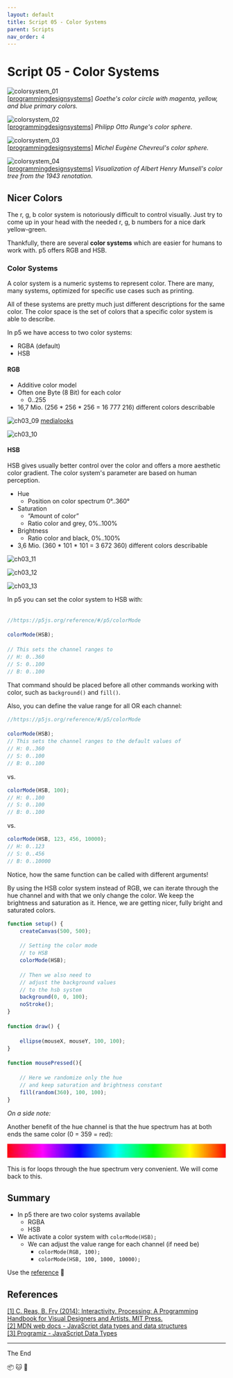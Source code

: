 ```yaml
---
layout: default
title: Script 05 - Color Systems
parent: Scripts
nav_order: 4
---
```



# Script 05 - Color Systems

![colorsystem_01](../img/05/colorsystem_01.jpg)  
[[programmingdesignsystems]](https://programmingdesignsystems.com/color/a-short-history-of-color-theory/index.html) *Goethe's color circle with magenta, yellow, and blue primary colors.*
  
![colorsystem_02](../img/05/colorsystem_02.jpg)  
[[programmingdesignsystems]](https://programmingdesignsystems.com/color/a-short-history-of-color-theory/index.html) *Philipp Otto Runge's color sphere.*
  
![colorsystem_03](../img/05/colorsystem_03.jpg)  
[[programmingdesignsystems]](https://programmingdesignsystems.com/color/a-short-history-of-color-theory/index.html) *Michel Eugène Chevreul's color sphere.*
  
![colorsystem_04](../img/05/colorsystem_04.jpg)  
[[programmingdesignsystems]](https://programmingdesignsystems.com/color/a-short-history-of-color-theory/index.html) *Visualization of Albert Henry Munsell's color tree from the 1943 renotation.*



## Nicer Colors

The r, g, b color system is notoriously difficult to control visually. Just try to come up in your head with the needed r, g, b numbers for a nice dark yellow-green.

Thankfully, there are several **color systems** which are easier for humans to work with. p5 offers RGB and HSB.

### Color Systems

A color system is a numeric systems to represent color. There are many, many systems, optimized for specific use cases such as printing.

All of these systems are pretty much just different descriptions for the same color. The color space is the set of colors that a specific color system is able to describe.

In p5 we have access to two color systems:

* RGBA (default)
* HSB


#### RGB

* Additive color model
* Often one Byte (8 Bit) for each color
    * 0..255
* 16,7 Mio. (256 * 256 * 256 = 16 777 216) different colors describable

![ch03_09](../img/05/ch03_09.png)
[medialooks](https://old.medialooks.com/mplatform/docs/CK%20Advanced.html)

![ch03_10](../img/05/ch03_10.png)


#### HSB

HSB gives usually better control over the color and offers a more aesthetic color gradient. The color system's parameter are based on human perception.

* Hue
    * Position on color spectrum 0°..360°
* Saturation
    * “Amount of color”
    * Ratio color and grey, 0%..100%
* Brightness
    * Ratio color and black, 0%..100%
* 3,6 Mio. (360 * 101 * 101 = 3 672 360) different colors describable


![ch03_11](../img/05/ch03_11.png)

![ch03_12](../img/05/ch03_12.png)

![ch03_13](../img/05/ch03_13.png)


In p5 you can set the color system to HSB with:

```js

//https://p5js.org/reference/#/p5/colorMode

colorMode(HSB);

// This sets the channel ranges to
// H: 0..360
// S: 0..100
// B: 0..100
```

That command should be placed before all other commands working with color, such as `background()` and `fill()`.  
  
Also, you can define the value range for all OR each channel:

```js
//https://p5js.org/reference/#/p5/colorMode

colorMode(HSB);
// This sets the channel ranges to the default values of
// H: 0..360
// S: 0..100
// B: 0..100
```

vs.
  
```js
colorMode(HSB, 100);
// H: 0..100
// S: 0..100
// B: 0..100
```

vs.
  
```js
colorMode(HSB, 123, 456, 10000);
// H: 0..123
// S: 0..456
// B: 0..10000
```

Notice, how the same function can be called with different arguments!

By using the HSB color system instead of RGB, we can iterate through the hue channel and with that we only change the color. We keep the brightness and saturation as it. Hence, we are getting nicer, fully bright and saturated colors.

```js
function setup() {
    createCanvas(500, 500);

    // Setting the color mode
    // to HSB
    colorMode(HSB);

    // Then we also need to
    // adjust the background values
    // to the hsb system
    background(0, 0, 100);
    noStroke();
}

function draw() {

    ellipse(mouseX, mouseY, 100, 100);
}

function mousePressed(){

    // Here we randomize only the hue
    // and keep saturation and brightness constant
    fill(random(360), 100, 100);
}
```


*On a side note:*  

Another benefit of the hue channel is that the hue spectrum has at both ends the same color (0 = 359 = red):

![](img/04/colorlines_06.png)

This is for loops through the hue spectrum very convenient. We will come back to this.


## Summary

* In p5 there are two color systems available
    * RGBA
    * HSB
* We activate a color system with `colorMode(HSB);`
    * We can adjust the value range for each channel (if need be)
        * `colorMode(RGB, 100);`
        * `colorMode(HSB, 100, 1000, 10000);`

Use the [reference](https://p5js.org/reference/) 🚒


## References

[[1] C. Reas, B. Fry (2014): Interactivity. Processing: A Programming Handbook for Visual Designers and Artists. MIT Press.](https://www.processing.org/tutorials/interactivity/)  
[[2] MDN web docs - JavaScript data types and data structures](https://developer.mozilla.org/en-US/docs/Web/JavaScript/Data_structures)  
[[3] Programiz - JavaScript Data Types](https://www.programiz.com/javascript/data-types)  


---

The End

📦 🐱 🎨